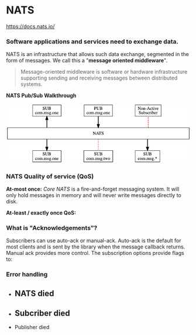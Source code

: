 # NATS

https://docs.nats.io/

### Software applications and services need to exchange data.

NATS is an infrastructure that allows such data exchange, segmented in the form of messages. We call this a "**message oriented middleware**".

> Message-oriented middleware is software or hardware infrastructure supporting sending and receiving messages between distributed systems.
> 

**NATS Pub/Sub Walkthrough**

![Untitled](./images/nats.png)

### **NATS Quality of service (QoS)**

**At-most once:** *Core NATS* is a fire-and-forget messaging system. It will only hold messages in memory and will never write messages directly to disk.

**At-least / exactly once QoS:** 

### What is "Acknowledgements”?

Subscribers can use auto-ack or manual-ack. Auto-ack is the default for most clients and is sent by the library when the message callback returns. Manual ack provides more control. The subscription options provide flags to:

### Error handling

- NATS died
    - 
- Subcriber died
    - 
- Publisher died